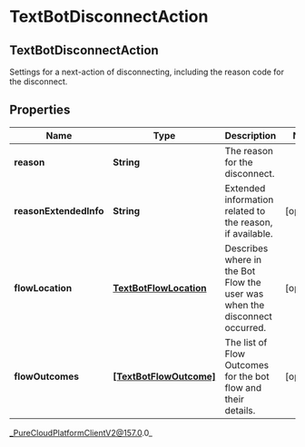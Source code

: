 # TextBotDisconnectAction

## TextBotDisconnectAction
Settings for a next-action of disconnecting, including the reason code for the disconnect.

## Properties

|Name | Type | Description | Notes|
|------------ | ------------- | ------------- | -------------|
| **reason** | **String** | The reason for the disconnect. | |
| **reasonExtendedInfo** | **String** | Extended information related to the reason, if available. | [optional] |
| **flowLocation** | [**TextBotFlowLocation**](TextBotFlowLocation) | Describes where in the Bot Flow the user was when the disconnect occurred. | [optional] |
| **flowOutcomes** | [**[TextBotFlowOutcome]**](TextBotFlowOutcome) | The list of Flow Outcomes for the bot flow and their details. | [optional] |



_PureCloudPlatformClientV2@157.0.0_
